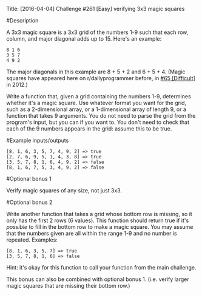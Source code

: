 Title: [2016-04-04] Challenge #261 [Easy] verifying 3x3 magic squares

#Description

A 3x3 magic square is a 3x3 grid of the numbers 1-9 such that each row, column, and major diagonal adds up to 15. Here's an example:

    8 1 6
    3 5 7
    4 9 2

The major diagonals in this example are 8 + 5 + 2 and 6 + 5 + 4. (Magic squares have appeared here on r/dailyprogrammer before, in [#65 [Difficult]](https://www.reddit.com/r/dailyprogrammer/comments/v3agk/6152012_challenge_65_difficult/) in 2012.)

Write a function that, given a grid containing the numbers 1-9, determines whether it's a magic square. Use whatever format you want for the grid, such as a 2-dimensional array, or a 1-dimensional array of length 9, or a function that takes 9 arguments. You do not need to parse the grid from the program's input, but you can if you want to. You don't need to check that each of the 9 numbers appears in the grid: assume this to be true.

#Example inputs/outputs

    [8, 1, 6, 3, 5, 7, 4, 9, 2] => true
    [2, 7, 6, 9, 5, 1, 4, 3, 8] => true
    [3, 5, 7, 8, 1, 6, 4, 9, 2] => false
    [8, 1, 6, 7, 5, 3, 4, 9, 2] => false

#Optional bonus 1

Verify magic squares of any size, not just 3x3.

#Optional bonus 2

Write another function that takes a grid whose bottom row is missing, so it only has the first 2 rows (6 values). This function should return true if it's *possible* to fill in the bottom row to make a magic square. You may assume that the numbers given are all within the range 1-9 and no number is repeated. Examples:

    [8, 1, 6, 3, 5, 7] => true
    [3, 5, 7, 8, 1, 6] => false

Hint: it's okay for this function to call your function from the main challenge.

This bonus can also be combined with optional bonus 1. (i.e. verify larger magic squares that are missing their bottom row.)